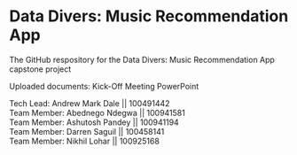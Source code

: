 # Data Divers: Music Recommendation App
The GitHub respository for the Data Divers: Music Recommendation App capstone project

Uploaded documents:
Kick-Off Meeting PowerPoint 

Tech Lead: Andrew Mark Dale || 100491442<br />
Team Member: Abednego Ndegwa || 100941581<br />
Team Member: Ashutosh Pandey || 100941194<br />
Team Member: Darren Saguil || 100458141<br />
Team Member: Nikhil Lohar || 100925168
